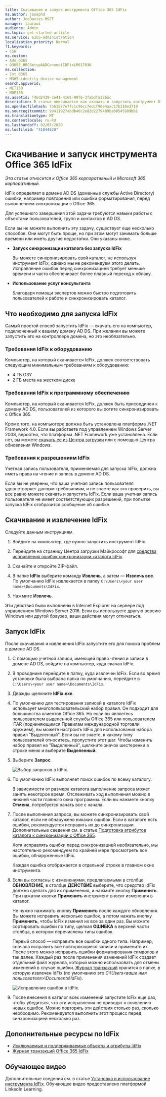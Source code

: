 ```yaml
---
title: Скачивание и запуск инструмента Office 365 IdFix
ms.author: josephd
author: JoeDavies-MSFT
manager: laurawi
audience: Admin
ms.topic: get-started-article
ms.service: o365-administration
localization_priority: Normal
f1.keywords:
- CSH
ms.custom:
- Adm_O365
- O365E_HRCSetupAADConnectIDFixLM617036
ms.collection:
- Ent_O365
- M365-identity-device-management
search.appverid:
- MET150
- MOE150
ms.assetid: f4bd2439-3e41-4169-99f6-3fabdfa326ac
description: В статье описывается как скачать и запустить инструмент Office 365 IdFix, чтобы очистить доменные службы Active Directory (AD DS) перед их синхронизацией с Office 365.
ms.openlocfilehash: 7bb1577e7fc1c96cc7edcf96e4aac17b310e3710
ms.sourcegitcommit: 99411927abdb40c2e82d2279489ba60545989bb1
ms.translationtype: MT
ms.contentlocale: ru-RU
ms.lasthandoff: 02/07/2020
ms.locfileid: "41844620"
---
```

# <a name="download-and-run-the-office-365-idfix-tool"></a>Скачивание и запуск инструмента Office 365 IdFix

*Эта статья относится к Office 365 корпоративный и Microsoft 365 корпоративный.*

IdFix определяет в домене AD DS (доменные службы Active Directory) ошибки, например повторения или ошибки форматирования, перед выполнением синхронизации с Office 365. 
  
Для успешного завершения этой задачи требуются навыки работы с объектами пользователей, групп и контактов в AD DS.
  
Если вы не можете выполнить эту задачу, существует еще несколько способов. Они могут быть проще, но при этом могут занимать больше времени или иметь другие недостатки. Они указаны ниже.
  
- **Запуск синхронизации каталога без запуска IdFix** 

  Вы можете синхронизировать свой каталог, не используя инструмент IdFix, однако мы не рекомендуем этого делать. Исправление ошибок перед синхронизацией требует меньше времени и часто обеспечивает более плавный переход к облаку. 

- **Использование услуг консультанта** 

  Благодаря помощи экспертов можно быстро подготовить пользователей к работе и синхронизировать каталог. 
    
## <a name="what-you-need-to-run-idfix"></a>Что необходимо для запуска IdFix

Самый простой способ запустить IdFix — скачать его на компьютер, подключенный к вашему домену AD DS. При желании вы можете запустить его на контроллере домена, но это необязательно.
  
### <a name="idfix-hardware-requirements"></a>Требования IdFix к оборудованию

Компьютер, на который скачивается IdFix, должен соответствовать следующим минимальным требованиям к оборудованию:
  
- 4 ГБ ОЗУ
- 2 ГБ места на жестком диске
   
### <a name="idfix-software-requirements"></a>Требования IdFix к программному обеспечению

Компьютер, на который скачивается IdFix, должен быть присоединен к домену AD DS, пользователей из которого вы хотите синхронизировать с Office 365. 

Кроме того, на компьютере должна быть установлена платформа .NET Framework 4.0. Если вы работаете под управлением Windows Server 2008, вероятно, что платформа .NET Framework уже установлена. Если нет, вы можете [скачать ее из Центра загрузки](https://go.microsoft.com/fwlink/p/?LinkId=400475) или с помощью Центра обновления Windows. 
  
### <a name="idfix-permissions-requirements"></a>Требования к разрешениям IdFix

Учетная запись пользователя, применяемая для запуска IdFix, должна иметь права на чтение и запись в домене AD DS.
  
Если вы не уверены, что ваша учетная запись пользователя удовлетворяет данным требованиям, и не знаете как это проверить, вы все равно можете скачать и запустить IdFix. Если ваша учетная запись пользователя не имеет соответствующих разрешений, при попытке запуска IdFix отобразится сообщение об ошибке.
  
## <a name="download-and-extract-idfix"></a>Скачивание и извлечение IdFix

Следуйте данным инструкциям. 
  
1. Войдите на компьютер, где нужно запустить инструмент IdFix.
    
2. Перейдите на страницу Центра загрузки Майкрософт для [средства исправления ошибок синхронизации каталога IdFix](https://go.microsoft.com/fwlink/?linkid=867219).
    
3. Скачайте и откройте ZIP-файл.
    
3. В папке **IdFix** выберите команду **Извлечь**, а затем — **Извлечь все**. По умолчанию IdFix извлекается в папку `C:\Users\<your user name>\Documents\IdFix`. 
    
6. Нажмите **Извлечь**.

Эти действия были выполнены в Internet Explorer на сервере под управлением Windows Server 2016. Если вы используете другую версию Windows или другой браузер, ваши действия могут отличаться.
    
## <a name="run-the-idfix-tool"></a>Запуск IdFix

После скачивания и извлечения IdFix запустите его для поиска проблем в домене AD DS.
  
1. С помощью учетной записи, имеющей право чтения и записи в домене AD DS, войдите на компьютер, куда скачан IdFix.
    
2. В проводнике перейдите в папку, куда извлечен IdFix. Если во время установки была выбрана папка по умолчанию, перейдите в `C:\Users\<your user name>\Documents\IdFix`. 
    
3. Дважды щелкните **IdFix.exe**. 
  
4. По умолчанию для тестирования записей в каталоге IdFix использует многопользовательский набор правил. Он подходит для большинства клиентов Office 365. Но если вы являетесь пользователем выделенной службы Office 365 или пользователем ITAR (подчиняющимся Правилам международной торговли оружием), вы можете настроить IdFix для использования набора правил "Выделенный". Если вы не знаете, к какому типу пользователей относитесь, пропустите этот шаг. Чтобы изменить набор правил на "Выделенный", щелкните значок шестеренки в строке меню и выберите **Выделенный**.
    
5. Выберите **Запрос**.
    
    ![Выбор запросов в IdFix.](media/a07a7aa7-d0ac-4817-8757-946019813a57.JPG)
  
6. По умолчанию IdFix выполняет поиск ошибок по всему каталогу.
    
    В зависимости от размера каталога выполнение запроса может занять некоторое время. Отслеживать ход выполнения можно в нижней части главного окна программы. Если вы нажмете кнопку **Отмена**, потребуется начать все с начала.
  
7. После выполнения запроса, вы можете синхронизировать свой каталог, если не обнаружено никаких ошибок. Если в каталоге есть ошибки, рекомендуется исправить их до синхронизации. Дополнительные сведения см. в статье [Подготовка атрибутов каталога к синхронизации с Office 365](prepare-directory-attributes-for-synch-with-idfix.md).
    
    Хотя исправлять ошибки перед синхронизацией необязательно, мы настоятельно рекомендуем по крайней мере просмотреть все ошибки, обнаруженные IdFix.
    
    Каждая ошибка отображается в отдельной строке в главном окне инструмента. 
    
8. Если вы согласны с изменениями, предлагаемыми в столбце **ОБНОВЛЕНИЕ**, в столбце **ДЕЙСТВИЕ** выберите, что средство IdFix должно сделать для их применения, и нажмите кнопку **Применить**. При нажатии кнопки **Применить** инструмент вносит изменения в каталог.
    
    Не нужно нажимать кнопку **Применить** после каждого обновления. Вы можете исправить несколько ошибок, а потом нажать кнопку **Применить**, чтобы IdFix изменил их все за один раз. Вы можете сортировать ошибки по типу, щелкая **ОШИБКА** в верхней части столбца, в котором перечислены типы ошибок. 
    
    Первый способ — исправить все ошибки одного типа. Например, сначала исправить все повторяющиеся записи и применить их. После этого можно исправить ошибки форматирования символов и так далее. Каждый раз после применения изменений IdFix создает отдельный файл журнала, который можно использовать для отмены изменений в случае ошибки. [Журнал транзакций](idfix-transaction-log.md) хранится в папке, в которую извлечен IdFix (по умолчанию это _C:\Users\<ваше имя пользователя>\Documents\IdFix_). 
    
    ![Исправление ошибок в IdFix.](media/5f051070-652c-4be7-98bf-312295e32371.png)
  
9. После внесения в каталог всех изменений запустите IdFix еще раз, чтобы убедиться, что эти исправления не приводят к появлению новых ошибок. Можно повторять эти действия столько раз, сколько необходимо. Рекомендуется выполнить этот процесс перед синхронизацией несколько раз.
    
## <a name="additional-resources-on-idfix"></a>Дополнительные ресурсы по IdFix 

- [Исключаемые и поддерживаемые объекты и атрибуты IdFix](idfix-excluded-and-supported-objects-and-attributes.md)  
- [Журнал транзакций Office 365 IdFix](idfix-transaction-log.md)
    
## <a name="video-training"></a>Обучающее видео

Дополнительные сведения см. в статье [Установка и использование инструмента IdFix](https://support.office.com/article/install-and-use-the-idfix-tool-4d81d73c-f172-4fd5-8542-f601c0c96aa9?ui=en-US&rs=en-US&ad=US). Обучающее видео предоставлено платформой LinkedIn Learning.
  

